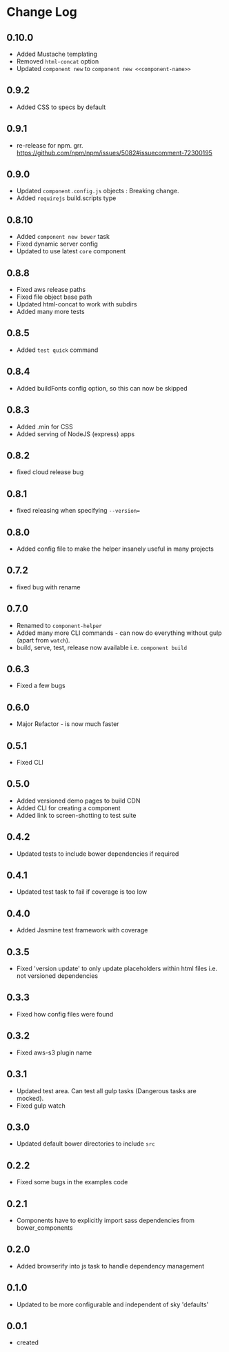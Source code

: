 # Change Log

## 0.10.0

 * Added Mustache templating
 * Removed `html-concat` option
 * Updated `component new` to `component new <<component-name>>`

## 0.9.2

 * Added CSS to specs by default

## 0.9.1

 * re-release for npm. grr. https://github.com/npm/npm/issues/5082#issuecomment-72300195

## 0.9.0

 * Updated `component.config.js` objects : Breaking change.
 * Added `requirejs` build.scripts type

## 0.8.10

 * Added `component new bower` task
 * Fixed dynamic server config
 * Updated to use latest `core` component

## 0.8.8

 * Fixed aws release paths
 * Fixed file object base path
 * Updated html-concat to work with subdirs
 * Added many more tests

## 0.8.5

 * Added `test quick` command

## 0.8.4

 * Added buildFonts config option, so this can now be skipped

## 0.8.3

 * Added .min for CSS
 * Added serving of NodeJS (express) apps

## 0.8.2

 * fixed cloud release bug

## 0.8.1

 * fixed releasing when specifying `--version=`

## 0.8.0

 * Added config file to make the helper insanely useful in many projects

## 0.7.2

 * fixed bug with rename

## 0.7.0

 * Renamed to `component-helper`
 * Added many more CLI commands - can now do everything without gulp (apart from `watch`).
 * build, serve, test, release now available i.e. `component build`

## 0.6.3

 * Fixed a few bugs

## 0.6.0

 * Major Refactor - is now much faster

## 0.5.1

 * Fixed CLI

## 0.5.0

 * Added versioned demo pages to build CDN
 * Added CLI for creating a component
 * Added link to screen-shotting to test suite

## 0.4.2

 * Updated tests to include bower dependencies if required

## 0.4.1

 * Updated test task to fail if coverage is too low

## 0.4.0

 * Added Jasmine test framework with coverage

## 0.3.5

 * Fixed 'version update' to only update placeholders within html files i.e. not versioned dependencies

## 0.3.3

 * Fixed how config files were found

## 0.3.2

 * Fixed aws-s3 plugin name

## 0.3.1

 * Updated test area. Can test all gulp tasks (Dangerous tasks are mocked).
 * Fixed gulp watch

## 0.3.0

 * Updated default bower directories to include `src`

## 0.2.2

 * Fixed some bugs in the examples code

## 0.2.1

 * Components have to explicitly import sass dependencies from bower_components

## 0.2.0

 * Added browserify into js task to handle dependency management

## 0.1.0

 * Updated to be more configurable and independent of sky 'defaults'

## 0.0.1

 * created
